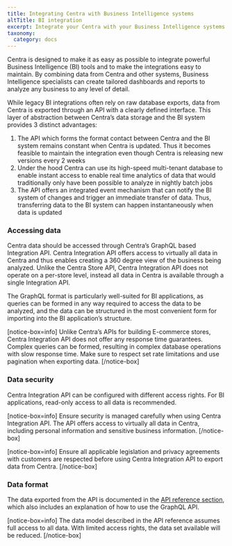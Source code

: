 ```yaml
---
title: Integrating Centra with Business Intelligence systems
altTitle: BI integration
excerpt: Integrate your Centra with your Business Intelligence systems to create rich and comprehensive dashboards and reports with the most up-to-date data.
taxonomy:
  category: docs
---
```


Centra is designed to make it as easy as possible to integrate powerful Business Intelligence (BI) tools and to make the integrations easy to maintain. By combining data from Centra and other systems, Business Intelligence specialists can create tailored dashboards and reports to analyze any business to any level of detail.

While legacy BI integrations often rely on raw database exports, data from Centra is exported through an API with a clearly defined interface. This layer of abstraction between Centra’s data storage and the BI system provides 3 distinct advantages:

1. The API which forms the format contact between Centra and the BI system remains constant when Centra is updated. Thus it becomes feasible to maintain the integration even though Centra is releasing new versions every 2 weeks
2. Under the hood Centra can use its high-speed multi-tenant database to enable instant access to enable real time analytics of data that would traditionally only have been possible to analyze in nightly batch jobs
3. The API offers an integrated event mechanism that can notify the BI system of changes and trigger an immediate transfer of data. Thus, transferring data to the BI system can happen instantaneously when data is updated

### Accessing data

Centra data should be accessed through Centra’s GraphQL based Integration API. Centra Integration API offers access to virtually all data in Centra and thus enables creating a 360 degree view of the business being analyzed. Unlike the Centra Store API, Centra Integration API does not operate on a per-store level, instead all data in Centra is available through a single Integration API.

The GraphQL format is particularly well-suited for BI applications, as queries can be formed in any way required to access the data to be analyzed, and the data can be structured in the most convenient form for importing into the BI application’s structure.

[notice-box=info]
Unlike Centra’s APIs for building E-commerce stores, Centra Integration API does not offer any response time guarantees. Complex queries can be formed, resulting in complex database operations with slow response time. Make sure to respect set rate limitations and use pagination when exporting data.
[/notice-box]

### Data security

Centra Integration API can be configured with different access rights. For BI applications, read-only access to all data is recommended.

[notice-box=info]
Ensure security is managed carefully when using Centra Integration API. The API offers access to virtually all data in Centra, including personal information and sensitive business information.
[/notice-box]

[notice-box=info]
Ensure all applicable legislation and privacy agreements with customers are respected before using Centra Integration API to export data from Centra.
[/notice-box]

### Data format

The data exported from the API is documented in the [API reference section](https://centra-api-documentation-demo.herokuapp.com/api-references), which also includes an explanation of how to use the GraphQL API.

[notice-box=info]
The data model described in the API reference assumes full access to all data. With limited access rights, the data set available will be reduced.
[/notice-box]
